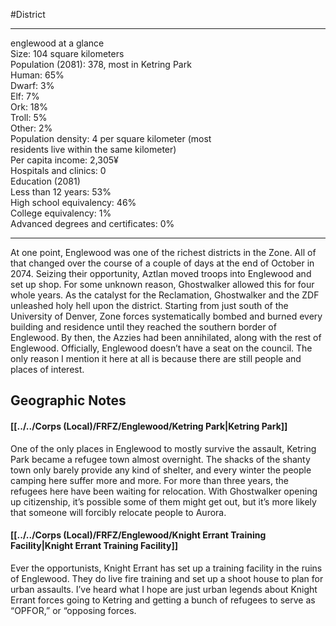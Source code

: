 #District 

---
englewood at a glance  
Size: 104 square kilometers  
Population (2081): 378, most in Ketring Park  
Human: 65%  
Dwarf: 3%  
Elf: 7%  
Ork: 18%  
Troll: 5%  
Other: 2%  
Population density: 4 per square kilometer (most  
residents live within the same kilometer)  
Per capita income: 2,305¥  
Hospitals and clinics: 0  
Education (2081)  
Less than 12 years: 53%  
High school equivalency: 46%  
College equivalency: 1%  
Advanced degrees and certificates: 0%

---
At one point, Englewood was one of the richest districts in the Zone. All of that changed over the course of a couple of days at the end of October in 2074. Seizing their opportunity, Aztlan moved troops into Englewood and set up shop. For some unknown reason, Ghostwalker allowed this for four whole years. As the catalyst for the Reclamation, Ghostwalker and the ZDF unleashed holy hell upon the district. Starting from just south of the University of Denver, Zone forces systematically bombed and burned every building and residence until they reached the southern border of Englewood. By then, the Azzies had been annihilated, along with the rest of Englewood. Officially, Englewood doesn’t have a seat on the council. The only reason I mention it here at all is because there are still people and places of interest.

## Geographic Notes
#### [[../../Corps (Local)/FRFZ/Englewood/Ketring Park|Ketring Park]]
One of the only places in Englewood to mostly survive the assault, Ketring Park became a refugee town almost overnight. The shacks of the shanty town only barely provide any kind of shelter, and every winter the people camping here suffer more and more. For more than three years, the refugees here have been waiting for relocation. With Ghostwalker opening up citizenship, it’s possible some of them might get out, but it’s more likely that someone will forcibly relocate people to Aurora. 

#### [[../../Corps (Local)/FRFZ/Englewood/Knight Errant Training Facility|Knight Errant Training Facility]]
Ever the opportunists, Knight Errant has set up a training facility in the ruins of Englewood. They do live fire training and set up a shoot house to plan for urban assaults. I’ve heard what I hope are just urban legends about Knight Errant forces going to Ketring and getting a bunch of refugees to serve as “OPFOR,” or “opposing forces.